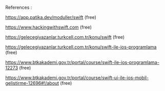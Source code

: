 References :

https://app.patika.dev/moduller/swift (free)

https://www.hackingwithswift.com (free)

https://gelecegiyazanlar.turkcell.com.tr/konu/swift (free)

https://gelecegiyazanlar.turkcell.com.tr/konu/swift-ile-ios-programlama (free)

https://www.btkakademi.gov.tr/portal/course/swift-ile-ios-programlama-12273 (free)

https://www.btkakademi.gov.tr/portal/course/swift-ui-ile-ios-mobil-gelistirme-12696#!/about (free)


